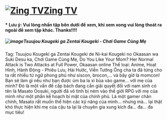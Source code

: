 # [![Zing TV](https://user-images.githubusercontent.com/75318518/141922728-e5ee6dc8-2db6-4d50-923c-abd08fb7c970.png)](https://admin1509.github.io/tv.zing.vn/)[Zing TV](https://admin1509.github.io/tv.zing.vn/)
#### * Lưu ý: Vui lòng nhấn tập bên dưới để xem, khi xem xong vui lòng thoát ra ngoài để xem tập khác. Thanks!!!!

##### ![image](https://user-images.githubusercontent.com/75318518/141922087-36306ae6-4847-42fe-bbe0-a8bf4ad521b1.png)Tsuujou Kougeki ga Zentai Kougeki - Chơi Game Cùng Mẹ

Tag: Tsuujou Kougeki ga Zentai Kougeki de Ni-kai Kougeki no Okaasan wa Suki Desu ka, Chơi Game Cùng Mẹ, Do You Like Your Mom? Her Normal Attack is Two Attacks at Full Power, Okaasan online
Thể loại: Anime, Hoạt Hình, Hành Động - Phiêu Lưu, Hài Hước, Viễn Tưởng
Ông cha ta đã từng cho ta rất nhiều từ ngữ phong phú như siscon, brocon,... và bây giờ là momcon! Bạn sẽ làm gì nếu như bạn được úm ba la xì bùa vào game... với mẹ của mình? Đó là một vấn đề cấp bách đang cần giải quyết đối với nam sinh có tên là Masato Oosuki, người đã vô tình bị ném vào thế giới RPG với mẹ của mình như một phần kế hoạch bí mật của chính phủ. Là một gamer chân chính, Masato rất muốn thể hiện các kỹ năng của mình... nhưng mà... lại thật khó thực hiện khi mẹ của cậu ta lại là chuyên gia xung kích đa... đa... đa mục tiêu!
